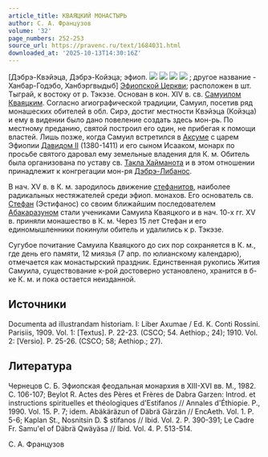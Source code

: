 ```yaml
---
article_title: КВАЯЦКИЙ МОНАСТЫРЬ
author: С. А. Французов
volume: '32'
page_numbers: 252-253
source_url: https://pravenc.ru/text/1684031.html
downloaded_at: '2025-10-13T14:30:16Z'
---
```


[Дэбрэ-Квэйэца, Дэбрэ-Койэца; эфиоп. ![](<https://pravenc.ru/char/26110/xd9axc5 /image.png>) ![](<https://pravenc.ru/char/26110/ xb5 /image.png>) ![](<https://pravenc.ru/char/26110/ xc8x3exd8xee /image.png>) ![](<https://pravenc.ru/char/26110/ xb5/image.png>) ; другое название - Ханбар-Годэбо, Ханбэргвыдыб] [Эфиопской Церкви](<https://pravenc.ru/text/Эфиопская Церковь.html>); расположен в шт. Тыграй, к востоку от р. Тэкэзе. Основан в кон. XIV в. св. [Самуилом Кваяцким](<https://pravenc.ru/text/Самуил Кваяцкий.html>). Согласно агиографической традиции, Самуил, посетив ряд монашеских обителей в обл. Сирэ, достиг местности Квэйэца (Койэца) и ему в видении было дано повеление создать здесь мон-рь. По местному преданию, святой построил его один, не прибегая к помощи властей. Лишь позже, когда Самуил встретился в [Аксуме](https://pravenc.ru/text/Аксуме.html) с царем Эфиопии [Давидом II](<https://pravenc.ru/text/Давидом II.html>) (1380-1411) и его сыном Исааком, монарх по просьбе святого даровал ему земельные владения для К. м. Обитель была организована по уставу св. [Такла Хайманота](<https://pravenc.ru/text/Такла Хайманота.html>) и в этом отношении принадлежит к конгрегации мон-ря [Дэбрэ-Либанос](https://pravenc.ru/text/Дэбрэ-Либанос.html).

В нач. XV в. в К. м. зародилось движение [стефанитов](https://pravenc.ru/text/Стефаниты.html), наиболее радикальных нестяжателей среди эфиоп. монахов. Его основатель св. [Стефан](https://pravenc.ru/text/Стефан.html) (Эстифанос) со своим ближайшим последователем [Абакаразуном](https://pravenc.ru/text/Абакаразуном.html) стали учениками Самуила Кваяцкого и в нач. 10-х гг. XV в. приняли монашество в К. м. Через 15 лет Стефан и его единомышленники покинули обитель и удалились к р. Тэкэзе.

Сугубое почитание Самуила Кваяцкого до сих пор сохраняется в К. м., где день его памяти, 12 миязья (7 апр. по юлианскому календарю), отмечается как монастырский праздник. Единственная рукопись Жития Самуила, существование к-рой достоверно установлено, хранится в б-ке К. м. и пока остается неизданной.

## Источники

Documenta ad illustrandam historiam. I: Liber Axumae / Ed. K. Conti Rossini. Parisiis, 1909. Vol. 1: [Textus]. P. 22-23. (CSCO; 54. Aethiop.; 24); 1910. Vol. 2: [Versio]. P. 25-26. (CSCO; 58; Aethiop.; 27).

## Литература

Чернецов С. Б. Эфиопская феодальная монархия в XIII-XVI вв. М., 1982. С. 106-107; Beylot R. Actes des Pères et Frères de Dabra Garzen: Introd. et instructions spirituelles et théologiques d'Estifanos // Annales d'Éthiopie. P., 1990. Vol. 15. P. 7; idem. Abäkäräzun of Däbrä Gärzän // EncAeth. Vol. 1. P. 5-6; Kaplan St., Nosnitsin D. $
stifanos // Ibid. Vol. 2. P. 390-391; Le Cadre Fr. Samu'el of Däbrä Qwäyäsa // Ibid. Vol. 4. P. 513-514.

С. А. Французов
